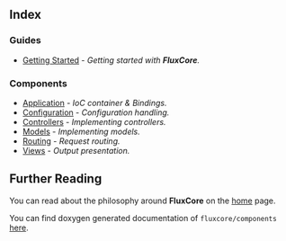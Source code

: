 <div class="huge learn"></div>

Index
-

### Guides

 * [Getting Started](#/docs/guide/getting-started) - _Getting started with **FluxCore**._

### Components

 * [Application](#/docs/application) - _IoC container & Bindings._
 * [Configuration](#/docs/configuration) - _Configuration handling._
 * [Controllers](#/docs/controllers) - _Implementing controllers._
 * [Models](#/docs/models) - _Implementing models._
 * [Routing](#/docs/routing) - _Request routing._
 * [Views](#/docs/views) - _Output presentation._

Further Reading
-

You can read about the philosophy around **FluxCore** on the
<a class="button" href="#/">home</a> page.

You can find doxygen generated documentation of `fluxcore/components` <a href="/docs/components/" target="_blank">here</a>.